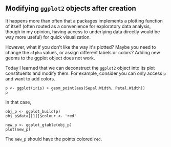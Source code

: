 ## Modifying `ggplot2` objects after creation

It happens more than often that a packages implements a plotting function of
itself (often routed as a convenience for exploratory data analysis, though in
my opinion, having access to underlying data directly would be way more useful)
for quick visualization.

However, what if you don't like the way it's plotted? Maybe you need to change
the `alpha` values, or assign different labels or colors? Adding new geoms to
the ggplot object does not work.

Today I learned that we can deconstruct the `ggplot2` object into its plot
constituents and modify them. For example, consider you can only access `p` and
want to add colors.

```
p <- ggplot(iris) + geom_point(aes(Sepal.Width, Petal.Width))
p
```

In that case,

```
obj_p <- ggplot_build(p)
obj_p$data[[1]]$colour <- 'red'

new_p <- ggplot_gtable(obj_p)
plot(new_p)
```

The `new_p` should have the points colored `red`.
